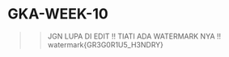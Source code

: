# GKA-WEEK-10
>> JGN LUPA DI EDIT !! 
>> TIATI ADA WATERMARK NYA !! 
>> watermark{GR3G0R1U5_H3NDRY}
